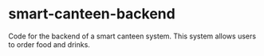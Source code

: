 # smart-canteen-backend
Code for the backend of a smart canteen system. This system allows users to order food and drinks.